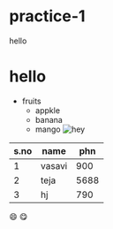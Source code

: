 # practice-1
hello
# hello
* fruits
   * appkle
   * banana
   * mango
![hey](https://images.unsplash.com/photo-1520453803296-c39eabe2dab4?ixlib=rb-1.2.1&ixid=MnwxMjA3fDB8MHxzZWFyY2h8Mnx8aGVsbG98ZW58MHx8MHx8&w=1000&q=80)

s.no|name|phn|
----|----|---|
1|vasavi|900
2|teja|5688
3|hj|790

😄
😋
